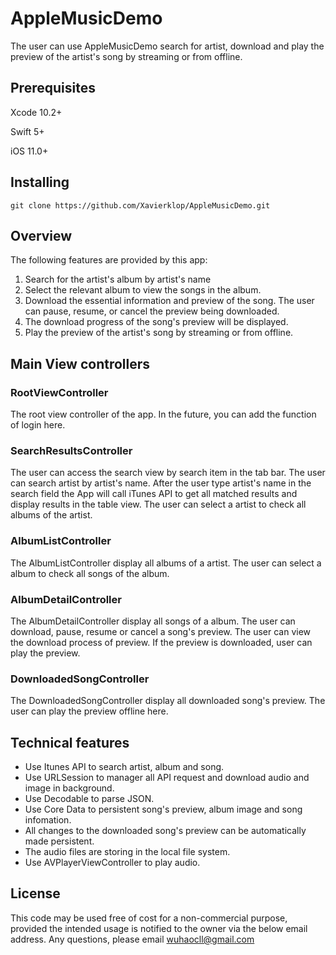 # AppleMusicDemo
The user can use AppleMusicDemo search for artist, download and play the preview of the artist's song by streaming or from offline.
## Prerequisites
Xcode 10.2+

Swift 5+

iOS 11.0+
## Installing
`git clone https://github.com/Xavierklop/AppleMusicDemo.git`
## Overview
The following features are provided by this app:

 1. Search for the artist's album by artist's name
 2. Select the relevant album to view the songs in the album.
 3. Download the essential information and preview of the song. The user can pause, resume, or cancel the preview being downloaded.
 5. The download progress of the song's preview will be displayed.
 4. Play the preview of the artist's song by streaming or from offline.
## Main View controllers
### RootViewController
The root view controller of the app. In the future, you can add the function of login here.
### SearchResultsController
The user can access the search view by search item in the tab bar. The user can search artist by artist's name. After the user type artist's name in the search field the App will call iTunes API to get all matched results and display results in the table view. The user can select a artist to check all albums of the artist.
### AlbumListController
The AlbumListController display all albums of a artist. The user can select a album to check all songs of the album.
### AlbumDetailController
The AlbumDetailController display all songs of a album. The user can download, pause, resume or cancel a song's preview. The user can view the download process of preview. If the preview is downloaded, user can play the preview.
### DownloadedSongController
The DownloadedSongController display all downloaded song's preview. The user can play the preview offline here.
## Technical features
- Use Itunes API to search artist, album and song.
- Use URLSession to manager all API request and download audio and image in background.
- Use Decodable to parse JSON.
- Use Core Data to persistent song's preview, album image and song infomation. 
- All changes to the downloaded song's preview can be automatically made persistent.
- The audio files are storing in the local file system.
- Use AVPlayerViewController to play audio.
## License
This code may be used free of cost for a non-commercial purpose, provided the intended usage is notified to the owner via the below email address.
Any questions, please email wuhaocll@gmail.com
